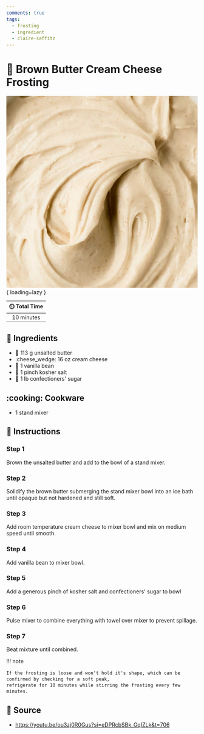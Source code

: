 ```yaml
---
comments: true
tags:
  - frosting
  - ingredient
  - claire-saffitz
---
```

# :cake: Brown Butter Cream Cheese Frosting

![Brown Butter Cream Cheese Frosting][1]{ loading=lazy }

| :timer_clock: Total Time |
|:-----------------------: |
| 10 minutes |

## :salt: Ingredients

- :butter: 113 g unsalted butter
- :cheese_wedge: 16 oz cream cheese
- :icecream: 1 vanilla bean
- :salt: 1 pinch kosher salt
- :candy: 1 lb confectioners' sugar

## :cooking: Cookware

- 1 stand mixer

## :pencil: Instructions

### Step 1

Brown the unsalted butter and add to the bowl of a stand mixer.

### Step 2

Solidify the brown butter submerging the stand mixer bowl into an ice bath until opaque but not hardened and still soft.

### Step 3

Add room temperature cream cheese to mixer bowl and mix on medium speed until smooth.

### Step 4

Add vanilla bean to mixer bowl.

### Step 5

Add a generous pinch of kosher salt and confectioners' sugar to bowl

### Step 6

Pulse mixer to combine everything with towel over mixer to prevent spillage.

### Step 7

Beat mixture until combined.

!!! note

    If the frosting is loose and won't hold it's shape, which can be confirmed by checking for a soft peak,
    refrigerate for 10 minutes while stirring the frosting every few minutes.

## :link: Source

- <https://youtu.be/ou3zj0R0Gus?si=eDPRcbSBk_GqIZLk&t=706>

[1]: <../../assets/images/brown-butter-cream-cheese-frosting.jpg>

